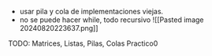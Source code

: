 - usar pila y cola de implementaciones viejas.
- no se puede hacer while, todo recursivo
![[Pasted image 20240820223637.png]]

TODO: Matrices, Listas, Pilas, Colas Practico0
